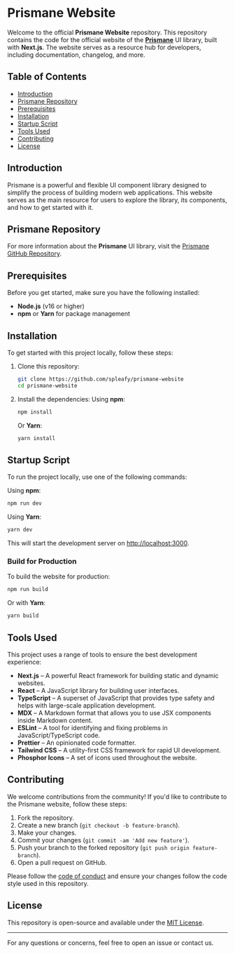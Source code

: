 # Prismane Website

Welcome to the official **Prismane Website** repository. This repository contains the code for the official website of the [**Prismane**](https://github.com/prismaneui) UI library, built with **Next.js**. The website serves as a resource hub for developers, including documentation, changelog, and more.

## Table of Contents

- [Introduction](#introduction)
- [Prismane Repository](#prismane-repository)
- [Prerequisites](#prerequisites)
- [Installation](#installation)
- [Startup Script](#startup-script)
- [Tools Used](#tools-used)
- [Contributing](#contributing)
- [License](#license)

## Introduction

Prismane is a powerful and flexible UI component library designed to simplify the process of building modern web applications. This website serves as the main resource for users to explore the library, its components, and how to get started with it.

## Prismane Repository

For more information about the **Prismane** UI library, visit the [Prismane GitHub Repository](https://github.com/prismaneui/prismane).

## Prerequisites

Before you get started, make sure you have the following installed:

- **Node.js** (v16 or higher)
- **npm** or **Yarn** for package management

## Installation

To get started with this project locally, follow these steps:

1. Clone this repository:

   ```bash
   git clone https://github.com/spleafy/prismane-website
   cd prismane-website
   ```

2. Install the dependencies:
   Using **npm**:
   ```bash
   npm install
   ```
   Or **Yarn**:
   ```bash
   yarn install
   ```

## Startup Script

To run the project locally, use one of the following commands:

Using **npm**:

```bash
npm run dev
```

Using **Yarn**:

```bash
yarn dev
```

This will start the development server on [http://localhost:3000](http://localhost:3000).

### Build for Production

To build the website for production:

```bash
npm run build
```

Or with **Yarn**:

```bash
yarn build
```

## Tools Used

This project uses a range of tools to ensure the best development experience:

- **Next.js** – A powerful React framework for building static and dynamic websites.
- **React** – A JavaScript library for building user interfaces.
- **TypeScript** – A superset of JavaScript that provides type safety and helps with large-scale application development.
- **MDX** – A Markdown format that allows you to use JSX components inside Markdown content.
- **ESLint** – A tool for identifying and fixing problems in JavaScript/TypeScript code.
- **Prettier** – An opinionated code formatter.
- **Tailwind CSS** – A utility-first CSS framework for rapid UI development.
- **Phosphor Icons** – A set of icons used throughout the website.

## Contributing

We welcome contributions from the community! If you'd like to contribute to the Prismane website, follow these steps:

1. Fork the repository.
2. Create a new branch (`git checkout -b feature-branch`).
3. Make your changes.
4. Commit your changes (`git commit -am 'Add new feature'`).
5. Push your branch to the forked repository (`git push origin feature-branch`).
6. Open a pull request on GitHub.

Please follow the [code of conduct](./CODE_OF_CONDUCT.md) and ensure your changes follow the code style used in this repository.

## License

This repository is open-source and available under the [MIT License](./LICENSE).

---

For any questions or concerns, feel free to open an issue or contact us.

